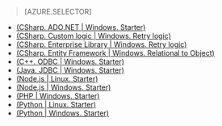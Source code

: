 > [AZURE.SELECTOR]
- [(CSharp. ADO.NET | Windows. Starter)](sql-database-develop-dotnet-simple)
- [(CSharp. Custom logic | Windows. Retry logic)](http://msdn.microsoft.com/zh-cn/library/azure/ee336243.aspx)
- [(CSharp. Enterprise Library | Windows. Retry logic)](http://msdn.microsoft.com/zh-cn/library/azure/dn961167.aspx)
- [(CSharp. Entity Framework | Windows. Relational to Object)](http://msdn.microsoft.com/zh-cn/library/azure/ff951633.aspx)
- [(C++. ODBC | Windows. Starter)](http://msdn.microsoft.com/zh-cn/library/azure/hh974312.aspx)
- [(Java. JDBC | Windows. Starter)](http://msdn.microsoft.com/zh-cn/library/azure/gg715284.aspx)
- [(Node.js | Linux. Starter)](sql-database-develop-nodejs-simple-linux)
- [(Node.js | Windows. Starter)](sql-database-develop-nodejs-simple-windows)
- [(PHP | Windows. Starter)](sql-database-develop-php-simple-windows)
- [(Python | Linux. Starter)](sql-database-develop-python-simple-unbutu-linux)
- [(Python | Windows. Starter)](sql-database-develop-python-simple-windows)

<!---HONumber=60-->